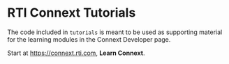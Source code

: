 # RTI Connext Tutorials

The code included in `tutorials` is meant to be used as supporting material for
the learning modules in the Connext Developer page.

Start at https://connext.rti.com, **Learn Connext**.
